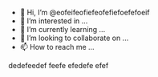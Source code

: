 - 👋 Hi, I’m @eofeifeofiefeofefiefoefefoeif
- 👀 I’m interested in ...
- 🌱 I’m currently learning ...
- 💞️ I’m looking to collaborate on ...
- 📫 How to reach me ...

<!---
eofeifeofiefeofefiefoefefoeif/eofeifeofiefeofefiefoefefoeif is a ✨ special ✨ repository because its `README.md` (this file) appears on your GitHub profile.
You can click the Preview link to take a look at your changes.
--->
dedefeedef feefe efedefe efef
